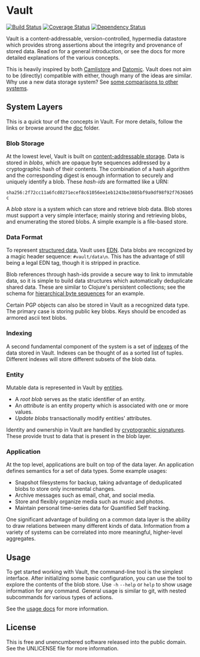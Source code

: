 Vault
=====

[![Build Status](https://travis-ci.org/greglook/vault.svg?branch=master)](https://travis-ci.org/greglook/vault)
[![Coverage Status](https://coveralls.io/repos/greglook/vault/badge.png?branch=master)](https://coveralls.io/r/greglook/vault?branch=master)
[![Dependency Status](https://www.versioneye.com/user/projects/53718feb14c158ff7b00007c/badge.png)](https://www.versioneye.com/user/projects/53718feb14c158ff7b00007c)

Vault is a content-addressable, version-controlled, hypermedia datastore which
provides strong assertions about the integrity and provenance of stored data.
Read on for a general introduction, or see the docs for more detailed
explanations of the various concepts.

This is heavily inspired by both [Camlistore](http://camlistore.org/) and
[Datomic](http://www.datomic.com/). Vault does not aim to be (directly)
compatible with either, though many of the ideas are similar. Why use a new data
storage system? See [some comparisons to other systems](doc/vs.md).

## System Layers

This is a quick tour of the concepts in Vault. For more details, follow the
links or browse around the [doc](doc/) folder.

### Blob Storage

At the lowest level, Vault is built on [content-addressable
storage](doc/blobs.md). Data is stored in _blobs_, which are opaque byte
sequences addressed by a cryptographic hash of their contents. The combination
of a hash algorithm and the corresponding digest is enough information to
securely and uniquely identify a blob. These _hash-ids_ are formatted like a
URN:

`sha256:2f72cc11a6fcd0271ecef8c61056ee1eb1243be3805bf9a9df98f92f7636b05c`

A _blob store_ is a system which can store and retrieve blob data. Blob stores
must support a very simple interface; mainly storing and retrieving blobs, and
enumerating the stored blobs. A simple example is a file-based store.

### Data Format

To represent [structured data](doc/data-structures.md), Vault uses
[EDN](https://github.com/edn-format/edn). Data blobs are recognized by a magic
header sequence: `#vault/data\n`. This has the advantage of still being a legal
EDN tag, though it is stripped in practice.

Blob references through hash-ids provide a secure way to link to immutable data,
so it is simple to build data structures which automatically deduplicate shared
data. These are similar to Clojure's persistent collections; see the schema for
[hierarchical byte sequences](doc/schema/bytes.edn) for an example.

Certain PGP objects can also be stored in Vault as a recognized data type. The
primary case is storing public key blobs. Keys should be encoded as armored
ascii text blobs.

### Indexing

A second fundamental component of the system is a set of
[indexes](doc/indexing.md) of the data stored in Vault. Indexes can be thought
of as a sorted list of tuples. Different indexes will store different subsets of
the blob data.

### Entity

Mutable data is represented in Vault by [entities](doc/entities.md).
- A _root blob_ serves as the static identifier of an entity.
- An _attribute_ is an entity property which is associated with one or more values.
- _Update blobs_ transactionally modify entities' attributes.

Identity and ownership in Vault are handled by [cryptographic
signatures](doc/signatures.md). These provide trust to data that is present in
the blob layer.

### Application

At the top level, applications are built on top of the data layer. An
application defines semantics for a set of data types. Some example usages:
- Snapshot filesystems for backup, taking advantage of deduplicated blobs to
  store only incremental changes.
- Archive messages such as email, chat, and social media.
- Store and flexibly organize media such as music and photos.
- Maintain personal time-series data for Quantified Self tracking.

One significant advantage of building on a common data layer is the ability to
draw relations between many different kinds of data. Information from a variety
of systems can be correlated into more meaningful, higher-level aggregates.

## Usage

To get started working with Vault, the command-line tool is the simplest
interface. After initializing some basic configuration, you can use the tool to
explore the contents of the blob store. Use `-h` `--help` or `help` to show
usage information for any command. General usage is similar to git, with nested
subcommands for various types of actions.

See the [usage docs](doc/tool.md) for more information.

## License

This is free and unencumbered software released into the public domain.
See the UNLICENSE file for more information.
